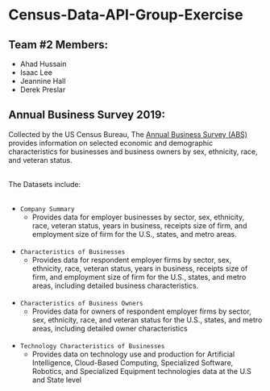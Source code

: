 # Census-Data-API-Group-Exercise
## Team #2 Members:
* Ahad Hussain
* Isaac Lee
* Jeannine Hall
* Derek Preslar

## Annual Business Survey 2019:
Collected by the US Census Bureau, The [Annual Business Survey (ABS)](https://www.census.gov/data/developers/data-sets/abs.2019.html) provides information on selected economic and demographic characteristics for businesses and business owners by sex, ethnicity, race, and veteran status.<br/><br/>

The Datasets include:
<br/><br/>
* `Company Summary` 
  * Provides data for employer businesses by sector, sex, ethnicity, race, veteran status, years in business, receipts size of firm, and employment size of firm for the U.S., states, and metro areas. <br/><br/>
* `Characteristics of Businesses`
  * Provides data for respondent employer firms by sector, sex, ethnicity, race, veteran status, years in business, receipts size of firm, and employment size of firm for the U.S., states, and metro areas, including detailed business characteristics. <br/><br/>
* `Characteristics of Business Owners`
  * Provides data for owners of respondent employer firms by sector, sex, ethnicity, race, and veteran status for the U.S., states, and metro areas, including detailed owner characteristics <br/><br/>
* `Technology Characteristics of Businesses`
  * Provides data on technology use and production for Artificial Intelligence, Cloud-Based Computing, Specialized Software, Robotics, and Specialized Equipment technologies data at the U.S and State level <br/><br/>
